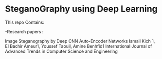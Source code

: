 # SteganoGraphy using Deep Learning 

This repo Contains:

  -Research papers :
  
  Image Steganography by Deep CNN Auto-Encoder Networks Ismail Kich 1, El Bachir Ameur1, Youssef Taouil, Amine Benhfid1 International Journal of Advanced Trends in Computer Science and Engineering
  
